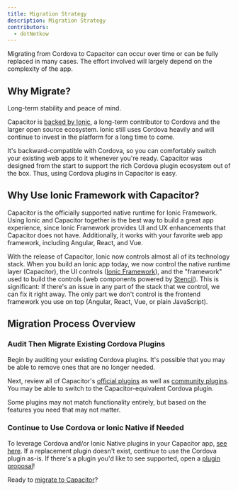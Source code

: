 ```yaml
---
title: Migration Strategy
description: Migration Strategy
contributors:
  - dotNetkow
---
```


Migrating from Cordova to Capacitor can occur over time or can be fully replaced in many cases. The effort involved will largely depend on the complexity of the app.

## Why Migrate?

Long-term stability and peace of mind.

Capacitor is [backed by Ionic](https://ionicframework.com/), a long-term contributor to Cordova and the larger open source ecosystem. Ionic still uses Cordova heavily and will continue to invest in the platform for a long time to come.

It's backward-compatible with Cordova, so you can comfortably switch your existing web apps to it whenever you're ready. Capacitor was designed from the start to support the rich Cordova plugin ecosystem out of the box. Thus, using Cordova plugins in Capacitor is easy.

## Why Use Ionic Framework with Capacitor?

Capacitor is the officially supported native runtime for Ionic Framework. Using Ionic and Capacitor together is the best way to build a great app experience, since Ionic Framework provides UI and UX enhancements that Capacitor does not have. Additionally, it works with your favorite web app framework, including Angular, React, and Vue.

With the release of Capacitor, Ionic now controls almost all of its technology stack. When you build an Ionic app today, we now control the native runtime layer (Capacitor), the UI controls ([Ionic Framework](https://ionicframework.com)), and the "framework" used to build the controls (web components powered by [Stencil](https://stenciljs.com/)). This is significant: If there's an issue in any part of the stack that we control, we can fix it right away. The only part we don't control is the frontend framework you use on top (Angular, React, Vue, or plain JavaScript).

## Migration Process Overview

### Audit Then Migrate Existing Cordova Plugins

Begin by auditing your existing Cordova plugins. It's possible that you may be able to remove ones that are no longer needed.

Next, review all of Capacitor's [official plugins](../apis.md) as well as [community plugins](../plugins/community.md). You may be able to switch to the Capacitor-equivalent Cordova plugin.

Some plugins may not match functionality entirely, but based on the features you need that may not matter.

### Continue to Use Cordova or Ionic Native if Needed

To leverage Cordova and/or Ionic Native plugins in your Capacitor app, [see here](../plugins/cordova.md). If a replacement plugin doesn't exist, continue to use the Cordova plugin as-is. If there's a plugin you'd like to see supported, open a [plugin proposal](https://github.com/capacitor-community/proposals)!

Ready to [migrate to Capacitor](../cordova/migrating-from-cordova-to-capacitor.md)?

